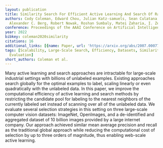 ```yaml
---
layout: publication
title: Similarity Search For Efficient Active Learning And Search Of Rare Concepts
authors: Cody Coleman, Edward Chou, Julian Katz-samuels, Sean Culatana, Peter Bailis,
  Alexander C. Berg, Robert Nowak, Roshan Sumbaly, Matei Zaharia, I. Zeki Yalniz
conference: Proceedings of the AAAI Conference on Artificial Intelligence
year: 2022
bibkey: coleman2020similarity
citations: 16
additional_links: [{name: Paper, url: 'https://arxiv.org/abs/2007.00077'}]
tags: [Scalability, Large-Scale Search, Efficiency, Datasets, Similarity Search, AAAI,
  Evaluation]
short_authors: Coleman et al.
---
```

Many active learning and search approaches are intractable for large-scale
industrial settings with billions of unlabeled examples. Existing approaches
search globally for the optimal examples to label, scaling linearly or even
quadratically with the unlabeled data. In this paper, we improve the
computational efficiency of active learning and search methods by restricting
the candidate pool for labeling to the nearest neighbors of the currently
labeled set instead of scanning over all of the unlabeled data. We evaluate
several selection strategies in this setting on three large-scale computer
vision datasets: ImageNet, OpenImages, and a de-identified and aggregated
dataset of 10 billion images provided by a large internet company. Our approach
achieved similar mean average precision and recall as the traditional global
approach while reducing the computational cost of selection by up to three
orders of magnitude, thus enabling web-scale active learning.
